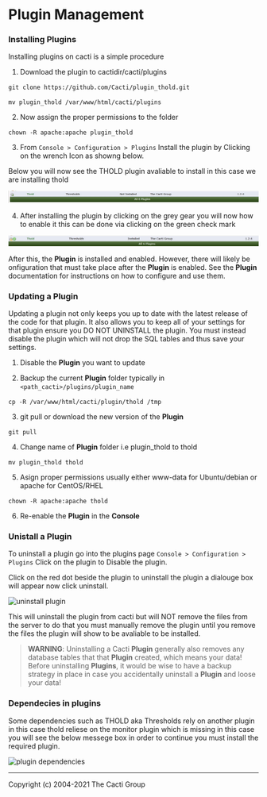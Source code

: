 # Plugin Management

### Installing Plugins

Installing plugins on cacti is a simple procedure

1) Download the plugin to cactidir/cacti/plugins

  ```console
  git clone https://github.com/Cacti/plugin_thold.git
  ```

  ```console
  mv plugin_thold /var/www/html/cacti/plugins
  ```

2) Now assign the proper permissions to the folder

  ```console
  chown -R apache:apache plugin_thold
  ```

3) From `Console > Configuration > Plugins` Install the plugin
  by Clicking on the wrench Icon as showng below.

  Below you will now see the THOLD plugin avaliable to install in this case we are
  installing thold

  ![thold plugin](images/cacti_thold_plugin_install.JPG)

4) After installing the plugin by clicking on the grey gear you will now how
  to enable it this can be done via clicking on the green check mark

  ![thold plugin enable](images/cacti_thold_enable.JPG)
  
After this, the **Plugin** is installed and enabled.  However, there 
will likely be onfiguration that must take place after the **Plugin**
is enabled.  See the **Plugin** documentation for instructions on how
to configure and use them.

### Updating a Plugin

Updating a plugin not only keeps you up to date with the latest release of the
code for that plugin. It also allows you to keep all of your settings for that
plugin ensure you DO NOT UNINSTALL the plugin.  You must instead disable the
plugin which will not drop the SQL tables and thus save your settings.

1) Disable the **Plugin** you want to update

2) Backup the current **Plugin** folder typically in 
  `<path_cacti>/plugins/plugin_name`

  ```console
  cp -R /var/www/html/cacti/plugin/thold /tmp
  ```

3) git pull or download the new version of the **Plugin**

  ```console
  git pull
  ```

4) Change name of **Plugin** folder i.e plugin_thold to thold

  ```console
  mv plugin_thold thold
  ```

5) Asign proper permissions usually either www-data for Ubuntu/debian or
  apache for CentOS/RHEL

  ```console
  chown -R apache:apache thold
  ```

6) Re-enable the **Plugin** in the **Console**

### Unistall a Plugin

To uninstall a plugin go into the plugins page 
`Console > Configuration > Plugins` Click on the plugin to 
Disable the plugin.

Click on the red dot beside the plugin to uninstall the plugin a dialouge box
will appear now click uninstall.

![uninstall plugin](images/plugins-uninstall.png)

This will uninstall the plugin from cacti but will NOT remove the files from the
server to do that you must manually remove the plugin until you remove the files
the plugin will show to be avaliable to be installed.

> **WARNING**: Uninstalling a Cacti **Plugin** generally also removes any database
> tables that that **Plugin** created, which means your data!  Before uninstalling
> **Plugins**, it would be wise to have a backup strategy in place in case you
> accidentally uninstall a **Plugin** and loose your data!

### Dependecies in plugins

Some dependencies such as THOLD aka Thresholds rely on another plugin in this
case thold reliese on the monitor plugin which is missing in this case you will
see the below messege box in order to continue you must install the required
plugin.

![plugin dependencies](images/plugins-dependencies.png)

---
Copyright (c) 2004-2021 The Cacti Group
